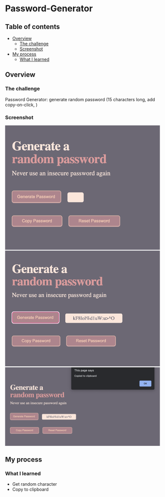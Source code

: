 # Password-Generator
## Table of contents

- [Overview](#overview)
  - [The challenge](#the-challenge)
  - [Screenshot](#screenshot)
- [My process](#my-process)
  - [What I learned](#What-I-learned)

## Overview

### The challenge

Password Generator: generate random password (15 characters long, add copy-on-click, )

### Screenshot

![screenshot](./SS/defaultSS.png)
![screenshot](./SS/passSS.png)
![screenshot](./SS/copiedSS.png)


## My process

### What I learned

- Get random character
- Copy to clipboard
